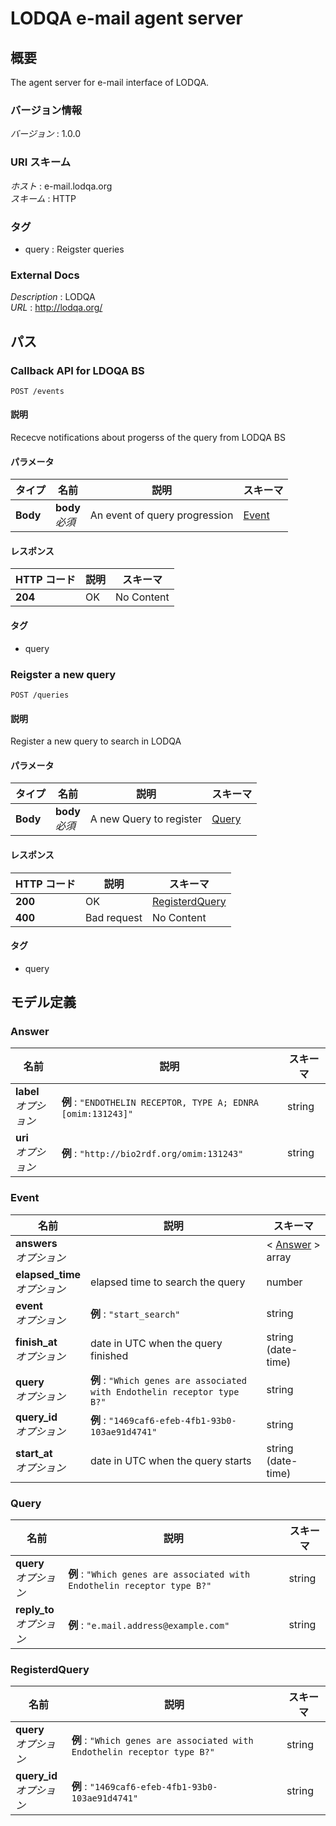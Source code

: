 # LODQA e-mail agent server


<a name="overview"></a>
## 概要
The agent server for e-mail interface of LODQA.


### バージョン情報
*バージョン* : 1.0.0


### URI スキーム
*ホスト* : e-mail.lodqa.org  
*スキーム* : HTTP


### タグ

* query : Reigster queries


### External Docs
*Description* : LODQA  
*URL* : http://lodqa.org/




<a name="paths"></a>
## パス

<a name="events-post"></a>
### Callback API for LDOQA BS
```
POST /events
```


#### 説明
Rececve notifications about progerss of the query from LODQA BS


#### パラメータ

|タイプ|名前|説明|スキーマ|
|---|---|---|---|
|**Body**|**body**  <br>*必須*|An event of query progression|[Event](#event)|


#### レスポンス

|HTTP コード|説明|スキーマ|
|---|---|---|
|**204**|OK|No Content|


#### タグ

* query


<a name="queries-post"></a>
### Reigster a new query
```
POST /queries
```


#### 説明
Register a new query to search in LODQA


#### パラメータ

|タイプ|名前|説明|スキーマ|
|---|---|---|---|
|**Body**|**body**  <br>*必須*|A new Query to register|[Query](#query)|


#### レスポンス

|HTTP コード|説明|スキーマ|
|---|---|---|
|**200**|OK|[RegisterdQuery](#registerdquery)|
|**400**|Bad request|No Content|


#### タグ

* query




<a name="definitions"></a>
## モデル定義

<a name="answer"></a>
### Answer

|名前|説明|スキーマ|
|---|---|---|
|**label**  <br>*オプション*|**例** : `"ENDOTHELIN RECEPTOR, TYPE A; EDNRA [omim:131243]"`|string|
|**uri**  <br>*オプション*|**例** : `"http://bio2rdf.org/omim:131243"`|string|


<a name="event"></a>
### Event

|名前|説明|スキーマ|
|---|---|---|
|**answers**  <br>*オプション*||< [Answer](#answer) > array|
|**elapsed_time**  <br>*オプション*|elapsed time to search the query|number|
|**event**  <br>*オプション*|**例** : `"start_search"`|string|
|**finish_at**  <br>*オプション*|date in UTC when the query finished|string (date-time)|
|**query**  <br>*オプション*|**例** : `"Which genes are associated with Endothelin receptor type B?"`|string|
|**query_id**  <br>*オプション*|**例** : `"1469caf6-efeb-4fb1-93b0-103ae91d4741"`|string|
|**start_at**  <br>*オプション*|date in UTC when the query starts|string (date-time)|


<a name="query"></a>
### Query

|名前|説明|スキーマ|
|---|---|---|
|**query**  <br>*オプション*|**例** : `"Which genes are associated with Endothelin receptor type B?"`|string|
|**reply_to**  <br>*オプション*|**例** : `"e.mail.address@example.com"`|string|


<a name="registerdquery"></a>
### RegisterdQuery

|名前|説明|スキーマ|
|---|---|---|
|**query**  <br>*オプション*|**例** : `"Which genes are associated with Endothelin receptor type B?"`|string|
|**query_id**  <br>*オプション*|**例** : `"1469caf6-efeb-4fb1-93b0-103ae91d4741"`|string|





